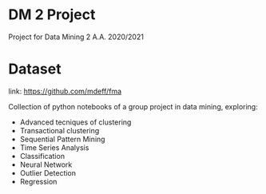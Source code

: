 # DM 2 Project

Project for Data Mining 2 A.A. 2020/2021

# Dataset
link: https://github.com/mdeff/fma

Collection of python notebooks of a group project in data mining, exploring:  
* Advanced tecniques of clustering  
* Transactional clustering  
* Sequential Pattern Mining  
* Time Series Analysis  
* Classification  
* Neural Network  
* Outlier Detection  
* Regression  
